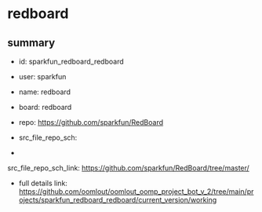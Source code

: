 # redboard
 
## summary 
* id: sparkfun_redboard_redboard
* user: sparkfun
* name: redboard
* board: redboard
* repo: https://github.com/sparkfun/RedBoard



* src_file_repo_sch: 
*
 src_file_repo_sch_link: https://github.com/sparkfun/RedBoard/tree/master/
* full details link: https://github.com/oomlout/oomlout_oomp_project_bot_v_2/tree/main/projects/sparkfun_redboard_redboard/current_version/working  






